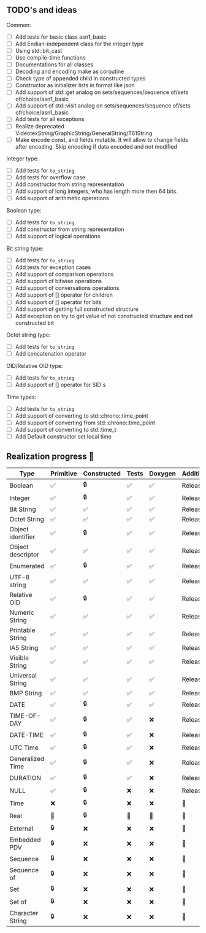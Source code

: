 ## TODO's and ideas

Common:

- [ ] Add tests for basic class asn1_basic
- [ ] Add Endian-independent class for the integer type
- [ ] Using std::bit_cast
- [ ] Use compile-time functions
- [ ] Documentations for all classes
- [ ] Decoding and encoding make as coroutine
- [ ] Check type of appended child in constructed types
- [ ] Constructor as initializer lists in format like json
- [ ] Add support of std::get analog on sets/sequences/sequence of/sets of/choice/asn1_basic
- [ ] Add support of std::visit analog on sets/sequences/sequence of/sets of/choice/asn1_basic
- [ ] Add tests for all exceptions
- [ ] Realize deprecated VideotexString/GraphicString/GeneralString/T61String
- [ ] Make encode const, and fields mutable. It will allow to change fields after encoding. Skip encoding if data encoded and not modified

Integer type:

- [ ] Add tests for `to_string`
- [ ] Add tests for overflow case
- [ ] Add constructor from string representation
- [ ] Add support of long integers, who has length more then 64 bits.
- [ ] Add support of arithmetic operations

Boolean type:

- [ ] Add tests for `to_string`
- [ ] Add constructor from string representation
- [ ] Add support of logical operations

Bit string type:

- [ ] Add tests for `to_string`
- [ ] Add tests for exception cases
- [ ] Add support of comparison operations
- [ ] Add support of bitwise operations
- [ ] Add support of conversations operations
- [ ] Add support of [] operator for children
- [ ] Add support of [] operator for bits
- [ ] Add support of getting full constructed structure
- [ ] Add exception on try to get value of not constructed structure and not constructed bit

Octet string type:

- [ ] Add tests for `to_string`
- [ ] Add concatenation operator

OID/Relative OID type:

- [ ] Add tests for `to_string`
- [ ] Add support of [] operator for SID`s

Time types:

- [ ] Add tests for `to_string`
- [ ] Add support of converting to std::chrono::time_point
- [ ] Add support of converting from std::chrono::time_point
- [ ] Add support of converting to std::time_t
- [ ] Add Default constructor set local time

## Realization progress 🤔

| Type              | Primitive | Constructed | Tests | Doxygen | Additional |
|-------------------|-----------|-------------|-------|---------|------------|
| Boolean           | ✅         | 🔒          | ✅     | ✅       | Released   |
| Integer           | ✅         | 🔒          | ✅     | ✅       | Released   |
| Bit String        | ✅         | ✅           | ✅     | ✅       | Released   |
| Octet String      | ✅         | ✅           | ✅     | ✅       | Released   |
| Object identifier | ✅         | 🔒          | ✅     | ✅       | Released   |
| Object descriptor | ✅         | ✅           | ✅     | ✅       | Released   |
| Enumerated        | ✅         | 🔒          | ✅     | ✅       | Released   |
| UTF-8 string      | ✅         | ✅           | ✅     | ✅       | Released   |
| Relative OID      | ✅         | 🔒          | ✅     | ✅       | Released   |
| Numeric String    | ✅         | ✅           | ✅     | ✅       | Released   |
| Printable String  | ✅         | ✅           | ✅     | ✅       | Released   |
| IA5 String        | ✅         | ✅           | ✅     | ✅       | Released   |
| Visible String    | ✅         | ✅           | ✅     | ✅       | Released   |
| Universal String  | ✅         | ✅           | ✅     | ✅       | Released   |
| BMP String        | ✅         | ✅           | ✅     | ✅       | Released   |
| DATE              | ✅         | 🔒          | ✅     | ✅       | Released   |
| TIME-OF-DAY       | ✅         | 🔒          | ✅     | ❌       | Released   |
| DATE-TIME         | ✅         | 🔒          | ✅     | ❌       | Released   |
| UTC Time          | ✅         | 🔒          | ✅     | ❌       | Released   |
| Generalized Time  | ✅         | 🔒          | ✅     | ❌       | Released   |
| DURATION          | ✅         | 🔒          | ✅     | ❌       | Released   |
| NULL              | ✅        | 🔒          | ❌     | ❌       | Released           |
| Time              | ❌         | 🔒          | ❌     | ❌       | 🔄         |
| Real              | 🚧        | 🔒          | 🚧    | 🚧      | 🔄         |
| External          | 🔒        | ❌           | ❌     | ❌       | 🔄         |
| Embedded PDV      | 🔒        | ❌           | ❌     | ❌       | 🔄         |
| Sequence          | 🔒        | ❌           | ❌     | ❌       | 🔄         |
| Sequence of       | 🔒        | ❌           | ❌     | ❌       | 🔄         |
| Set               | 🔒        | ❌           | ❌     | ❌       | 🔄         |
| Set of            | 🔒        | ❌           | ❌     | ❌       | 🔄         |
| Character String  | 🔒        | ❌           | ❌     | ❌       | 🔄         |




